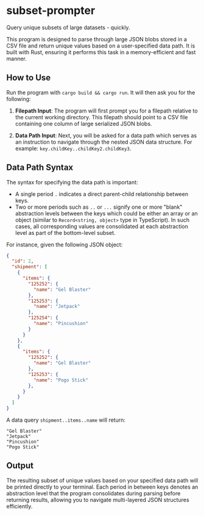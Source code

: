# subset-prompter
Query unique subsets of large datasets - quickly.

This program is designed to parse through large JSON blobs stored in a CSV file and return unique values based on a user-specified data path. It is built with Rust, ensuring it performs this task in a memory-efficient and fast manner.

## How to Use

Run the program with `cargo build && cargo run`. It will then ask you for the following:

1. **Filepath Input**: The program will first prompt you for a filepath relative to the current working directory. This filepath should point to a CSV file containing one column of large serialized JSON blobs.

2. **Data Path Input**: Next, you will be asked for a data path which serves as an instruction to navigate through the nested JSON data structure. For example: `key.childKey..childKey2.childKey3`.

## Data Path Syntax

The syntax for specifying the data path is important:

- A single period `.` indicates a direct parent-child relationship between keys.
- Two or more periods such as `..` or `...` signify one or more "blank" abstraction levels between the keys which could be either an array or an object (similar to `Record<string, object>` type in TypeScript). In such cases, all corresponding values are consolidated at each abstraction level as part of the bottom-level subset.

For instance, given the following JSON object:

```json
{
  "id": 2,
  "shipment": [
    {
      "items": {
        "125252": {
          "name": "Gel Blaster"
        },
        "125253": {
          "name": "Jetpack"
        },
        "125254": {
          "name": "Pincushion"
        }
      }
    },
    {
      "items": {
        "125252": {
          "name": "Gel Blaster"
        },
        "125253": {
          "name": "Pogo Stick"
        },
      }
    }
  ]
}
```
A data query `shipment..items..name` will return:

```
"Gel Blaster"
"Jetpack"
"Pincushion"
"Pogo Stick"
```

## Output 

The resulting subset of unique values based on your specified data path will be printed directly to your terminal. Each period in between keys denotes an abstraction level that the program consolidates during parsing before returning results, allowing you to navigate multi-layered JSON structures efficiently.
